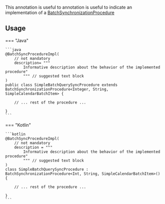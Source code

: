 This annotation is useful to annotation is useful to indicate an implementation of a [BatchSynchronizationProcedure](../APIs/BatchSynchronizationProcedure.md)

## Usage

=== "Java"

    ```java
    @BatchSyncProcedureImpl(
        // not mandatory
        description= """
            Informative description about the behavior of the implemented procedure"
            """ // suggested text block
    )
    public class SimpleBatchQuerySyncProcedure extends BatchSynchronizationProcedure<Integer, String, SimpleCalendarBatchItem> {
    
        // ... rest of the procedure ...
    
    }
    ```

=== "Kotlin"

    ```kotlin
    @BatchSyncProcedureImpl(
        // not mandatory
        description = """
            Informative description about the behavior of the implemented procedure"
            """ // suggested text block
    )
    class SimpleBatchQuerySyncProcedure : BatchSynchronizationProcedure<Int, String, SimpleCalendarBatchItem>() {
    
        // ... rest of the procedure ...
    
    }
    ```